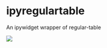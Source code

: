 # ipyregulartable
An ipywidget wrapper of regular-table 

![](https://raw.githubusercontent.com/timkpaine/ipyregulartable/main/docs/img/demo.gif)
